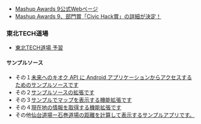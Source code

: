* [Mashup Awards 9公式Webページ](http://mashupaward.jp/)
* [Mashup Awards 9、部門賞「Civic Hack賞」の詳細が決定！](http://digitalpr.jp/r/5268)

### 東北TECH道場

* [東北TECH道場 予習](https://sites.google.com/site/tohokudojo/preparation)

#### サンプルソース

* その１[未来へのキオク API に Android アプリケーションからアクセスするためのサンプルソースです](https://docs.google.com/document/d/1O7BDQIazQrgIChXavp_HwJNHt9rZz0AppMhgyCBLt2o/edit)
* その２[サンプルソースの拡張です](https://docs.google.com/document/d/1HpSxbTvGeW8zNEEgG8LHrVVO73TGmL2S0nQ23QSmsjs/edit)
* その３[サンプルでマップを表示する機能拡張です](https://docs.google.com/document/d/1TKY4Vn-Ds4RY8ShUGpEuKG-w0TODnHHZ4fu5ov7ZUuM/edit)
* その４[現在地の情報を取得する機能拡張です](https://docs.google.com/document/d/1eW9izR5nCrjhY0OHVZIIMhKoEz_V8rPbOnwX0AJ6A4U/edit)
* その他[仙台道場ー石巻道場の距離を計算して表示するサンプルアプリです。](https://docs.google.com/document/pub?id=1D16qztwKBLyHOYT2HhinoOCRG6wu2oky-wa0uBcY2NQ)



